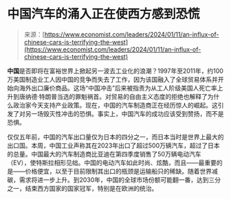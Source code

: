 <!--yml

category: 未分类

date: 2024-05-27 14:41:22

-->

# 中国汽车的涌入正在使西方感到恐慌

> 来源：[https://www.economist.com/leaders/2024/01/11/an-influx-of-chinese-cars-is-terrifying-the-west](https://www.economist.com/leaders/2024/01/11/an-influx-of-chinese-cars-is-terrifying-the-west)

**中国**是否即将在富裕世界上掀起另一波去工业化的浪潮？1997年至2011年，约100万美国制造业工人因中国的竞争而失去了工作，因为该国融入了全球贸易体系并开始向海外出口廉价商品。这场“中国冲击”后来被指责为从工人阶级美国人死亡率上升到唐纳德·特朗普当选的罪魁祸首。对贸易的自由主义态度的拒绝也解释了为什么政治家今天支持产业政策。现在，中国的汽车制造商正在经历惊人的崛起。这引发了对另一场毁灭性冲击的恐惧。事实上，中国汽车的成功应该受到赞扬，而不是恐惧。

仅仅五年前，中国的汽车出口量仅为日本的四分之一，而日本当时是世界上最大的出口国。本周，中国工业声称其在2023年出口了超过500万辆汽车，超过了日本的总量。中国最大的汽车制造商比亚迪在第四季度销售了50万辆电动汽车（EV），使特斯拉相形见绌。中国的电动汽车如此时尚、炫酷，而且——最重要的是——价格便宜，以至于目前限制其出口的瓶颈是运输船只的稀缺。随着世界减碳，需求将进一步上升。到2030年，中国的全球市场份额可能翻一番，达到三分之一，结束西方国家的国家冠军，特别是在欧洲的统治。

